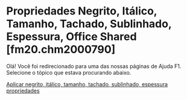 
# Propriedades Negrito, Itálico, Tamanho, Tachado, Sublinhado, Espessura, Office Shared [fm20.chm2000790]

Olá! Você foi redirecionado para uma das nossas páginas de Ajuda F1. Selecione o tópico que estava procurando abaixo.

[Aplicar negrito, itálico, tamanho, tachado, sublinhado, espessura propriedades](http://msdn.microsoft.com/library/1bac5191-4c72-8942-e56f-94cc87647f0f%28Office.15%29.aspx)
